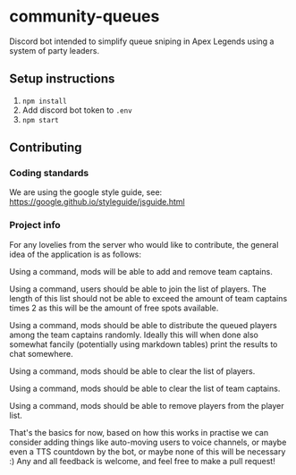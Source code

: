 # community-queues
Discord bot intended to simplify queue sniping in Apex Legends using a system of party leaders.

## Setup instructions
1. ```npm install```
2. Add discord bot token to ```.env```
3. ```npm start```

## Contributing

### Coding standards
We are using the google style guide, see: https://google.github.io/styleguide/jsguide.html

### Project info
For any lovelies from the server who would like to contribute, the general idea of the application is as follows:

Using a command, mods will be able to add and remove team captains.

Using a command, users should be able to join the list of players. The length of this list should not be able to exceed the amount of team captains times 2 as this will be the amount of free spots available.

Using a command, mods should be able to distribute the queued players among the team captains randomly. Ideally this will when done also somewhat fancily (potentially using markdown tables) print the results to chat somewhere.

Using a command, mods should be able to clear the list of players.

Using a command, mods should be able to clear the list of team captains.

Using a command, mods should be able to remove players from the player list.

That's the basics for now, based on how this works in practise we can consider adding things like auto-moving users to voice channels, or maybe even a TTS countdown by the bot, or maybe none of this will be necessary :)
Any and all feedback is welcome, and feel free to make a pull request!